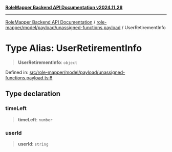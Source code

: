 [**RoleMapper Backend API Documentation v2024.11.28**](../../../../../README.md)

***

[RoleMapper Backend API Documentation](../../../../../modules.md) / [role-mapper/model/payload/unassigned-functions.payload](../README.md) / UserRetirementInfo

# Type Alias: UserRetirementInfo

> **UserRetirementInfo**: `object`

Defined in: [src/role-mapper/model/payload/unassigned-functions.payload.ts:8](https://github.com/FlowCraft-AG/RoleMapper/blob/64577d705cc4c579b4cd41d48895a5fa1f3b9249/backend/src/role-mapper/model/payload/unassigned-functions.payload.ts#L8)

## Type declaration

### timeLeft

> **timeLeft**: `number`

### userId

> **userId**: `string`
